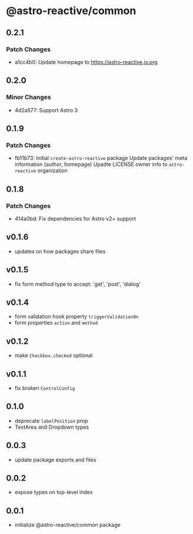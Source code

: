 # @astro-reactive/common

## 0.2.1

### Patch Changes

- a1cc4b0: Update homepage to https://astro-reactive.js.org

## 0.2.0

### Minor Changes

- 4d2a577: Support Astro 3

## 0.1.9

### Patch Changes

- fb11b73: Initial `create-astro-reactive` package
  Update packages' meta information (author, homepage)
  Upadte LICENSE owner info to `astro-reactive` organization

## 0.1.8

### Patch Changes

- 414a0bd: Fix dependencies for Astro v2+ support

## v0.1.6

- updates on how packages share files

## v0.1.5

- fix form method type to accept: 'get', 'post', 'dialog'

## v0.1.4

- form validation hook property `triggerValidationOn`
- form properties `action` and `method`

## v0.1.2

- make `Checkbox.checked` optional

## v0.1.1

- fix broken `ControlConfig`

## 0.1.0

- deprecate `labelPosition` prop
- TextArea and Dropdown types

## 0.0.3

- update package exports and files

## 0.0.2

- expose types on top-level index

## 0.0.1

- initialize @astro-reactive/common package
